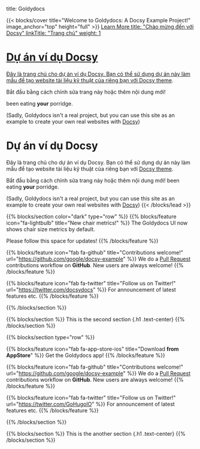 title: Goldydocs

{{< blocks/cover title="Welcome to Goldydocs: A Docsy Example Project!" image_anchor="top" height="full" >}}
<a class="btn btn-lg btn-primary me-3 mb-4" href="/docs/">
  Learn More <i class="fas fa-arrow-alt-circle-right ms-2"></i>
title: "Chào mừng đến với Docsy"
linkTitle: "Trang chủ"
weight: 1

Dự án ví dụ Docsy
=================

Đây là trang chủ cho dự án ví dụ Docsy. Bạn có thể sử dụng dự án này làm mẫu để tạo website tài liệu kỹ thuật của riêng bạn với [Docsy theme](https://github.com/google/docsy).

Bắt đầu bằng cách chỉnh sửa trang này hoặc thêm nội dung mới!

been eating **your** porridge.

(Sadly, Goldydocs isn't a real project, but you can use this site as an example
to create your own real websites with [Docsy](https://docsy.dev))

Dự án ví dụ Docsy
=================

Đây là trang chủ cho dự án ví dụ Docsy. Bạn có thể sử dụng dự án này làm mẫu để tạo website tài liệu kỹ thuật của riêng bạn với [Docsy theme](https://github.com/google/docsy).

Bắt đầu bằng cách chỉnh sửa trang này hoặc thêm nội dung mới!
been eating **your** porridge.

(Sadly, Goldydocs isn't a real project, but you can use this site as an example
to create your own real websites with [Docsy](https://docsy.dev))
{{< /blocks/lead >}}


{{% blocks/section color="dark" type="row" %}}
{{% blocks/feature icon="fa-lightbulb" title="New chair metrics!" %}}
The Goldydocs UI now shows chair size metrics by default.

Please follow this space for updates!
{{% /blocks/feature %}}


{{% blocks/feature icon="fab fa-github" title="Contributions welcome!" url="https://github.com/google/docsy-example" %}}
We do a [Pull Request](https://github.com/google/docsy-example/pulls) contributions workflow on **GitHub**. New users are always welcome!
{{% /blocks/feature %}}


{{% blocks/feature icon="fab fa-twitter" title="Follow us on Twitter!" url="https://twitter.com/docsydocs" %}}
For announcement of latest features etc.
{{% /blocks/feature %}}


{{% /blocks/section %}}


{{% blocks/section %}}
This is the second section
{.h1 .text-center}
{{% /blocks/section %}}


{{% blocks/section type="row" %}}

{{% blocks/feature icon="fab fa-app-store-ios" title="Download **from AppStore**" %}}
Get the Goldydocs app!
{{% /blocks/feature %}}

{{% blocks/feature icon="fab fa-github" title="Contributions welcome!"
    url="https://github.com/google/docsy-example" %}}
We do a [Pull Request](https://github.com/google/docsy-example/pulls)
contributions workflow on **GitHub**. New users are always welcome!
{{% /blocks/feature %}}

{{% blocks/feature icon="fab fa-twitter" title="Follow us on Twitter!"
    url="https://twitter.com/GoHugoIO" %}}
For announcement of latest features etc.
{{% /blocks/feature %}}

{{% /blocks/section %}}


{{% blocks/section %}}
This is the another section
{.h1 .text-center}
{{% /blocks/section %}}